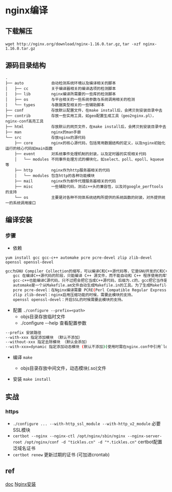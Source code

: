 # nginx编译

## 下载解压

`wget http://nginx.org/download/nginx-1.16.0.tar.gz`, `tar -xzf nginx-1.16.0.tar.gz`  

## 源码目录结构

```tree
.
├── auto            自动检测系统环境以及编译相关的脚本
│   ├── cc          关于编译器相关的编译选项的检测脚本
│   ├── lib         nginx编译所需要的一些库的检测脚本
│   ├── os          与平台相关的一些系统参数与系统调用相关的检测
│   └── types       与数据类型相关的一些辅助脚本
├── conf            存放默认配置文件，在make install后，会拷贝到安装目录中去
├── contrib         存放一些实用工具，如geo配置生成工具（geo2nginx.pl），nginx-conf高亮工具
├── html            存放默认的网页文件，在make install后，会拷贝到安装目录中去
├── man             nginx的man手册
└── src             存放nginx的源代码
    ├── core        nginx的核心源代码，包括常用数据结构的定义，以及nginx初始化运行的核心代码如main函数
    ├── event       对系统事件处理机制的封装，以及定时器的实现相关代码
    │   └── modules 不同事件处理方式的模块化，如select、poll、epoll、kqueue等
    ├── http        nginx作为http服务器相关的代码
    │   └── modules 包含http的各种功能模块
    ├── mail        nginx作为邮件代理服务器相关的代码
    ├── misc        一些辅助代码，测试c++头的兼容性，以及对google_perftools的支持
    └── os          主要是对各种不同体系统结构所提供的系统函数的封装，对外提供统一的系统调用接口
```

## 编译安装

### 步骤

- 依赖

`yum install gcc gcc-c++ automake pcre pcre-devel zlip zlib-devel openssl openssl-devel`  

```bash
gcc为GNU Compiler Collection的缩写，可以编译C和C++源代码等，它是GNU开发的C和C++以及其他很多种语言 的编译器（最早的时候只能编译C，后来很快进化成一个编译多种语言的集合，如Fortran、Pascal、Objective-C、Java、Ada、 Go等。）
　　gcc 在编译C++源代码的阶段，只能编译 C++ 源文件，而不能自动和 C++ 程序使用的库链接（编译过程分为编译、链接两个阶段，注意不要和可执行文件这个概念搞混，相对可执行文件来说有三个重要的概念：编译（compile）、链接（link）、加载（load）。源程序文件被编译成目标文件，多个目标文件连同库被链接成一个最终的可执行文件，可执行文件被加载到内存中运行）。因此，通常使用 g++ 命令来完成 C++ 程序的编译和连接，该程序会自动调用 gcc 实现编译。
　　gcc-c++也能编译C源代码，只不过把会把它当成C++源代码，后缀为.c的，gcc把它当作是C程序，而g++当作是c++程序；后缀为.cpp的，两者都会认为是c++程序，注意，虽然c++是c的超集，但是两者对语法的要求是有区别的。
　　automake是一个从Makefile.am文件自动生成Makefile.in的工具。为了生成Makefile.in，automake还需用到perl，由于automake创建的发布完全遵循GNU标准，所以在创建中不需要perl。libtool是一款方便生成各种程序库的工具。
　　pcre pcre-devel：在Nginx编译需要 PCRE(Perl Compatible Regular Expression)，因为Nginx 的Rewrite模块和HTTP 核心模块会使用到PCRE正则表达式语法。
　　zlip zlib-devel：nginx启用压缩功能的时候，需要此模块的支持。
　　openssl openssl-devel：开启SSL的时候需要此模块的支持。
```

- 配置 `./configure --prefix=<path>`
  - objs目录存放临时文件
  - ./configure --help  查看配置参数

```bash
--prefix 安装路径  
--with-xxx 指定添加模块 （默认不添加）  
--without-xxx 指定去除模块 （默认会添加）  
--with-xxx=dynamic 指定添加动态模块 (默认不添加)(使用时需在nginx.conf中引用`load_module modules/xxx.so`)
```

- 编译 `make`
  - objs目录存放中间文件，动态模块(.so)文件

- 安装 `make install`  

## 实战

### https

- `./configure ... --with-http_ssl_module --with-http_v2_module` 必要SSL模块
- `certbot --nginx --nginx-ctl /opt/nginx/sbin/nginx --nginx-server-root /opt/nginx/conf -d "tickles.cn" -d "*.tickles.cn"` certbot配置泛域名证书
- `certbot renew` 更新过期的证书 (可加进crontab)

## ref

[doc](http://nginx.org/en/docs/install.html)
[Nginx安装](http://www.nginx.cn/install)
